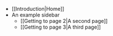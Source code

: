   * [[Introduction|Home]]
  * An example sidebar
    * [[Getting to page 2|A second page]]
    * [[Getting to page 3|A third page]]